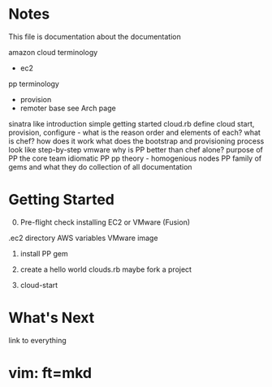 Notes
=====

This file is documentation about the documentation

amazon cloud terminology
  * ec2

pp terminology
  * provision
  * remoter base
see Arch page

sinatra like introduction
simple getting started cloud.rb
define cloud start, provision, configure - what is the reason order and elements of each?
what is chef? how does it work
what does the bootstrap and provisioning process look like
step-by-step vmware
why is PP better than chef alone?
purpose of PP
the core team
idiomatic PP
pp theory - homogenious nodes
PP family of gems and what they do
collection of all documentation


Getting Started
===============

0. Pre-flight check
  installing EC2 or VMware (Fusion)

  .ec2 directory AWS variables
  VMware image

1. install PP gem

2. create a hello world clouds.rb 
  maybe fork a project

3. cloud-start


What's Next
===========
link to everything


# vim: ft=mkd
